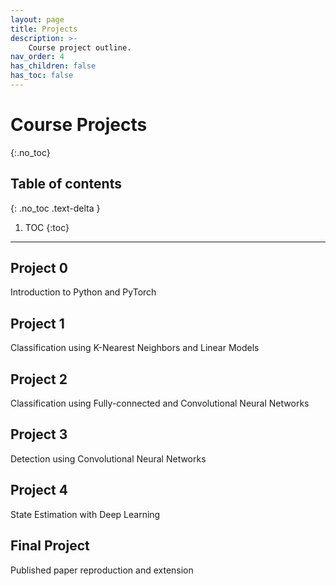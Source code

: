 ```yaml
---
layout: page
title: Projects
description: >-
    Course project outline.
nav_order: 4
has_children: false
has_toc: false
---
```


# Course Projects
{:.no_toc}

## Table of contents
{: .no_toc .text-delta }

1. TOC
{:toc}

---


## Project 0

Introduction to Python and PyTorch

## Project 1

Classification using K-Nearest Neighbors and Linear Models

## Project 2

Classification using Fully-connected and Convolutional Neural Networks

## Project 3

Detection using Convolutional Neural Networks

## Project 4

State Estimation with Deep Learning

## Final Project

Published paper reproduction and extension


